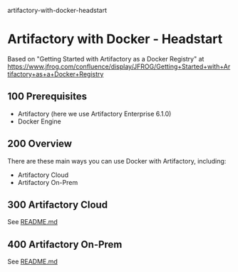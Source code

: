artifactory-with-docker-headstart
# Artifactory with Docker - Headstart

Based on "Getting Started with Artifactory as a Docker Registry" at https://www.jfrog.com/confluence/display/JFROG/Getting+Started+with+Artifactory+as+a+Docker+Registry

## 100 Prerequisites

- Artifactory (here we use Artifactory Enterprise 6.1.0)
- Docker Engine

## 200 Overview
There are these main ways you can use Docker with Artifactory, including:

- Artifactory Cloud
- Artifactory On-Prem

## 300 Artifactory Cloud

See [README.md](./300/README.md)

## 400 Artifactory On-Prem

See [README.md](./400/README.md)
